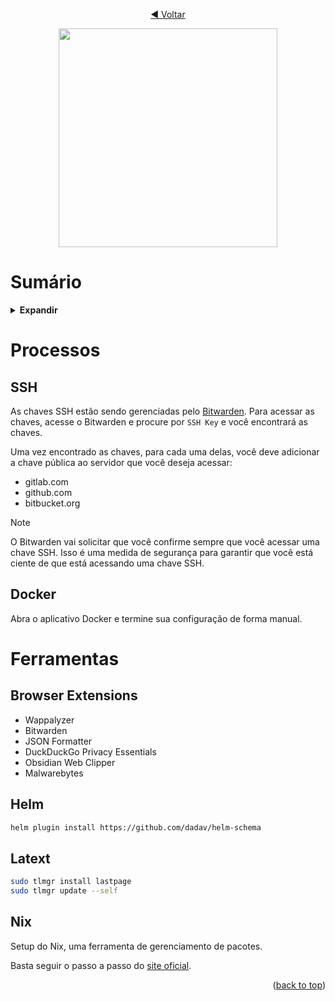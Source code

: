 <!-- BEGIN_DOCS -->
<div align="center">

[◀ Voltar](../README.md)

<a name="readme-top"></a>

<img src="https://github.com/lpsm-dev/lpsm-dev/blob/9b4c077dbe6d850e40b08e53264d2b9cf76d8368/.github/assets/daft-punk.gif" width="350"/>

</div>

# Sumário

<details>
  <summary><strong>Expandir</strong></summary>

<!-- START doctoc generated TOC please keep comment here to allow auto update -->
<!-- DON'T EDIT THIS SECTION, INSTEAD RE-RUN doctoc TO UPDATE -->

- [Processos](#processos)
  - [SSH](#ssh)
  - [Docker](#docker)
- [Ferramentas](#ferramentas)
  - [Latext](#latext)
  - [Nix](#nix)

<!-- END doctoc generated TOC please keep comment here to allow auto update -->

<p align="right">(<a href="#readme-top">back to top</a>)</p>

</details>

# Processos

## SSH

As chaves SSH estão sendo gerenciadas pelo [Bitwarden](https://bitwarden.com/). Para acessar as chaves, acesse o Bitwarden e procure por `SSH Key` e você encontrará as chaves.

Uma vez encontrado as chaves, para cada uma delas, você deve adicionar a chave pública ao servidor que você deseja acessar:

- gitlab.com
- github.com
- bitbucket.org

> [!NOTE]
> O Bitwarden vai solicitar que você confirme sempre que você acessar uma chave SSH. Isso é uma medida de segurança para garantir que você está ciente de que está acessando uma chave SSH.

## Docker

Abra o aplicativo Docker e termine sua configuração de forma manual.

# Ferramentas

## Browser Extensions

- Wappalyzer
- Bitwarden
- JSON Formatter
- DuckDuckGo Privacy Essentials
- Obsidian Web Clipper
- Malwarebytes

## Helm

```bash
helm plugin install https://github.com/dadav/helm-schema
```

## Latext

```bash
sudo tlmgr install lastpage
sudo tlmgr update --self
```

## Nix

Setup do Nix, uma ferramenta de gerenciamento de pacotes.

Basta seguir o passo a passo do [site oficial](https://nixos.org/download.html).

<p align="right">(<a href="#readme-top">back to top</a>)</p>
<!-- END_DOCS -->
